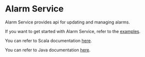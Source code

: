 Alarm Service
=========================

Alarm Service provides api for updating and managing alarms.

If you want to get started with Alarm Service, refer to the [examples](https://tmtsoftware.github.io/csw/services/alarm.html).

You can refer to Scala documentation [here](https://tmtsoftware.github.io/csw/api/scala/csw/alarm/api/index.html).

You can refer to Java documentation [here](https://tmtsoftware.github.io/csw/api/java/?/index.html).